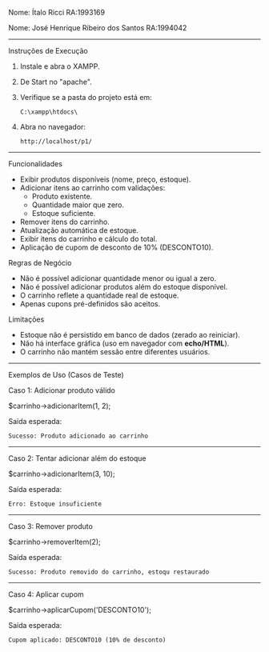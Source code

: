 Nome: Ítalo Ricci RA:1993169

Nome: José Henrique Ribeiro dos Santos RA:1994042

------------------------------------------------------------------------

Instruções de Execução 

1.  Instale e abra o XAMPP.

2.  De Start no "apache".

3.  Verifique se a pasta do projeto está em:

        C:\xampp\htdocs\

4.  Abra no navegador:

        http://localhost/p1/

------------------------------------------------------------------------

Funcionalidades

-   Exibir produtos disponíveis (nome, preço, estoque).
-   Adicionar itens ao carrinho com validações:
    -   Produto existente.
    -   Quantidade maior que zero.
    -   Estoque suficiente.
-   Remover itens do carrinho.
-   Atualização automática de estoque.
-   Exibir itens do carrinho e cálculo do total.
-   Aplicação de cupom de desconto de 10% (DESCONTO10).

Regras de Negócio

-   Não é possível adicionar quantidade menor ou igual a zero.
-   Não é possível adicionar produtos além do estoque disponível.
-   O carrinho reflete a quantidade real de estoque.
-   Apenas cupons pré-definidos são aceitos.

Limitações

-   Estoque não é persistido em banco de dados (zerado ao reiniciar).
-   Não há interface gráfica (uso em navegador com **echo/HTML**).
-   O carrinho não mantém sessão entre diferentes usuários.

------------------------------------------------------------------------

Exemplos de Uso (Casos de Teste)

Caso 1: Adicionar produto válido

$carrinho->adicionarItem(1, 2);

Saída esperada:

    Sucesso: Produto adicionado ao carrinho

------------------------------------------------------------------------

Caso 2: Tentar adicionar além do estoque

$carrinho->adicionarItem(3, 10);

Saída esperada:

    Erro: Estoque insuficiente

------------------------------------------------------------------------

Caso 3: Remover produto

$carrinho->removerItem(2);

Saída esperada:

    Sucesso: Produto removido do carrinho, estoqu restaurado

------------------------------------------------------------------------

Caso 4: Aplicar cupom

$carrinho->aplicarCupom('DESCONTO10');

Saída esperada:

    Cupom aplicado: DESCONTO10 (10% de desconto)
